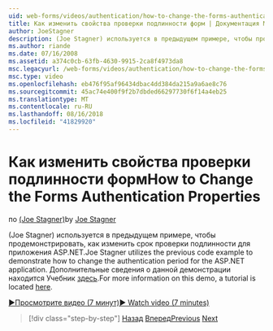 ```yaml
---
uid: web-forms/videos/authentication/how-to-change-the-forms-authentication-properties
title: Как изменить свойства проверки подлинности форм | Документация Майкрософт
author: JoeStagner
description: (Joe Stagner) используется в предыдущем примере, чтобы продемонстрировать, как изменить срок проверки подлинности для приложения ASP.NET. Дополнительные сведения о th...
ms.author: riande
ms.date: 07/16/2008
ms.assetid: a374c0cb-63fb-4630-9915-2ca8f4973da8
msc.legacyurl: /web-forms/videos/authentication/how-to-change-the-forms-authentication-properties
msc.type: video
ms.openlocfilehash: eb476f95af96434dbac4dd384da215a9a6ae8c76
ms.sourcegitcommit: 45ac74e400f9f2b7dbded66297730f6f14a4eb25
ms.translationtype: MT
ms.contentlocale: ru-RU
ms.lasthandoff: 08/16/2018
ms.locfileid: "41829920"
---
```

<a name="how-to-change-the-forms-authentication-properties"></a><span data-ttu-id="55983-104">Как изменить свойства проверки подлинности форм</span><span class="sxs-lookup"><span data-stu-id="55983-104">How to Change the Forms Authentication Properties</span></span>
====================
<span data-ttu-id="55983-105">по [(Joe Stagner)](https://github.com/JoeStagner)</span><span class="sxs-lookup"><span data-stu-id="55983-105">by [Joe Stagner](https://github.com/JoeStagner)</span></span>

<span data-ttu-id="55983-106">(Joe Stagner) используется в предыдущем примере, чтобы продемонстрировать, как изменить срок проверки подлинности для приложения ASP.NET.</span><span class="sxs-lookup"><span data-stu-id="55983-106">Joe Stagner utilizes the previous code example to demonstrate how to change the authentication period for the ASP.NET application.</span></span> <span data-ttu-id="55983-107">Дополнительные сведения о данной демонстрации находится Учебник [здесь](../../overview/older-versions-security/introduction/forms-authentication-configuration-and-advanced-topics-vb.md).</span><span class="sxs-lookup"><span data-stu-id="55983-107">For more information on this demo, a tutorial is located [here](../../overview/older-versions-security/introduction/forms-authentication-configuration-and-advanced-topics-vb.md).</span></span>

[<span data-ttu-id="55983-108">&#9654;Просмотрите видео (7 минут)</span><span class="sxs-lookup"><span data-stu-id="55983-108">&#9654; Watch video (7 minutes)</span></span>](https://channel9.msdn.com/Blogs/ASP-NET-Site-Videos/how-to-change-the-forms-authentication-properties)

> [!div class="step-by-step"]
> <span data-ttu-id="55983-109">[Назад](using-basic-forms-authentication-in-aspnet.md)
> [Вперед](how-to-setup-and-use-cookie-less-authentication-in-an-aspnet-application.md)</span><span class="sxs-lookup"><span data-stu-id="55983-109">[Previous](using-basic-forms-authentication-in-aspnet.md)
[Next](how-to-setup-and-use-cookie-less-authentication-in-an-aspnet-application.md)</span></span>
